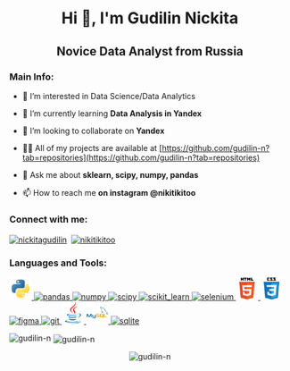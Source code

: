 <h1 align="center">Hi 👋, I'm Gudilin Nickita</h1>
<h2 align="center">Novice Data Analyst from Russia</h3>
<h3 align="left">Main Info:</h3>

- 👀 I’m interested in Data Science/Data Analytics

- 🌱 I’m currently learning **Data Analysis in Yandex**

- 👯 I’m looking to collaborate on **Yandex**

- 👨‍💻 All of my projects are available at [https://github.com/gudilin-n?tab=repositories](https://github.com/gudilin-n?tab=repositories)

- 💬 Ask me about **sklearn, scipy, numpy, pandas**

- 📫 How to reach me **on instagram @nikitikitoo**

<h3 align="left">Connect with me:</h3>
<p align="left">
<a href="https://kaggle.com/nickitagudilin" target="blank"><img align="center" src="https://raw.githubusercontent.com/rahuldkjain/github-profile-readme-generator/master/src/images/icons/Social/kaggle.svg" alt="nickitagudilin" height="30" width="40" /></a>
&nbsp;<a href="https://instagram.com/nikitikitoo" target="blank"><img align="center" src="https://raw.githubusercontent.com/rahuldkjain/github-profile-readme-generator/master/src/images/icons/Social/instagram.svg" alt="nikitikitoo" height="30" width="40" /></a>
</p>

<h3 align="left">Languages and Tools:</h3>
<a href="https://www.python.org" target="_blank"> <img src="https://raw.githubusercontent.com/devicons/devicon/master/icons/python/python-original.svg" alt="python" width="40" height="40"/> </a> 
<a href="https://pandas.pydata.org/" target="_blank"> <img src="https://pbs.twimg.com/profile_images/1187765724451868673/uVw1PWA7.png" alt="pandas" width="40" height="40"/> </a>  
<a href="https://numpy.org/" target="_blank"> <img src="https://www.vectorlogo.zone/logos/numpy/numpy-icon.svg" alt="numpy" width="40" height="40"/> </a> 
<a href="https://www.scipy.org/" target="_blank"> <img src="https://upload.wikimedia.org/wikipedia/commons/thumb/b/b2/SCIPY_2.svg/1200px-SCIPY_2.svg.png" alt="scipy" width="40" height="40"/> </a> 
<a href="https://scikit-learn.org/" target="_blank"> <img src="https://upload.wikimedia.org/wikipedia/commons/0/05/Scikit_learn_logo_small.svg" alt="scikit_learn" width="40" height="40"/> </a> 
<a href="https://www.selenium.dev" target="_blank"> <img src="https://raw.githubusercontent.com/detain/svg-logos/780f25886640cef088af994181646db2f6b1a3f8/svg/selenium-logo.svg" alt="selenium" width="40" height="40"/> </a> 
<a href="https://www.w3.org/html/" target="_blank"> <img src="https://raw.githubusercontent.com/devicons/devicon/master/icons/html5/html5-original-wordmark.svg" alt="html5" width="40" height="40"/> </a>
<a href="https://www.w3schools.com/css/" target="_blank"> <img                                                                                         src="https://raw.githubusercontent.com/devicons/devicon/master/icons/css3/css3-original-wordmark.svg" alt="css3" width="40" height="40"/> </a> 
<a href="https://www.figma.com/" target="_blank"> <img src="https://www.vectorlogo.zone/logos/figma/figma-icon.svg" alt="figma" width="40" height="40"/> </a> 
<a href="https://git-scm.com/" target="_blank"> <img src="https://www.vectorlogo.zone/logos/git-scm/git-scm-icon.svg" alt="git" width="40" height="40"/> </a> 
<a href="https://www.java.com" target="_blank"> <img src="https://raw.githubusercontent.com/devicons/devicon/master/icons/java/java-original.svg" alt="java" width="40" height="40"/> </a> 
<a href="https://www.mysql.com/" target="_blank"> <img src="https://raw.githubusercontent.com/devicons/devicon/master/icons/mysql/mysql-original-wordmark.svg" alt="mysql" width="40" height="40"/> </a> 
<a href="https://www.sqlite.org/" target="_blank"> <img src="https://www.vectorlogo.zone/logos/sqlite/sqlite-icon.svg" alt="sqlite" width="40" height="40"/> </a> 
</p>

<p><img align="left" src="https://github-readme-stats.vercel.app/api/top-langs?username=gudilin-n&show_icons=true&locale=en&layout=compact&theme=tokyonight" alt="gudilin-n" /></p>
<p>&nbsp;<img align="center" src="https://github-readme-stats.vercel.app/api?username=gudilin-n&show_icons=true&locale=en&theme=tokyonight" alt="gudilin-n" /></p>
<p align="center"> <img src="https://komarev.com/ghpvc/?username=gudilin-n&label=Profile%20views&color=0e75b6&style=flat" alt="gudilin-n" /> </p>


<!---
gudilin-n/gudilin-n is a ✨ special ✨ repository because its `README.md` (this file) appears on your GitHub profile.
You can click the Preview link to take a look at your changes.
--->
